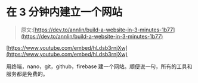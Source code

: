 # 在 3 分钟内建立一个网站

> 原文:[https://dev.to/annlin/build-a-website-in-3-minutes-1b77](https://dev.to/annlin/build-a-website-in-3-minutes-1b77)

[https://www.youtube.com/embed/hLdsb3rnjXw](https://www.youtube.com/embed/hLdsb3rnjXw)

用终端，nano，git，github，firebase 建一个网站。顺便说一句，所有的工具和服务都是免费的。